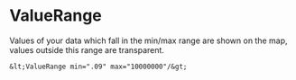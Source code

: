 ValueRange
==========

Values of your data which fall in the min/max range are shown on the
map, values outside this range are transparent.

```
&lt;ValueRange min=".09" max="10000000"/&gt;
```

